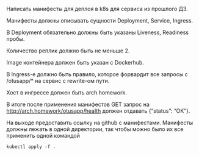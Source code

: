 Написать манифесты для деплоя в k8s для сервиса из прошлого ДЗ. 

Манифесты должны описывать сущности Deployment, Service, Ingress. 

В Deployment обязательно должны быть указаны Liveness, Readiness пробы. 

Количество реплик должно быть не меньше 2. 

Image контейнера должен быть указан с Dockerhub. 

В Ingress-е должно быть правило, которое форвардит все запросы с /otusapp/* на сервис с rewrite-ом пути. 

Хост в ингрессе должен быть arch.homework. 

В итоге после применения манифестов GET запрос на http://arch.homework/otusapp/health должен отдавать {“status”: “OK”}. 

На выходе предоставить ссылку на github c манифестами. Манифесты должны лежать в одной директории, так чтобы можно было их все применить одной командой 

    kubectl apply -f . 